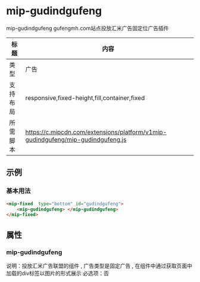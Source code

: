 # mip-gudindgufeng

mip-gudindgufeng gufengmh.com站点投放汇米广告固定位广告插件

标题|内容
----|----
类型|广告
支持布局|responsive,fixed-height,fill,container,fixed
所需脚本|https://c.mipcdn.com/extensions/platform/v1mip-gudindgufeng/mip-gudindgufeng.js

## 示例

### 基本用法
```html
<mip-fixed  type="bottom" id="gudindgufeng">
	<mip-gudindgufeng> </mip-gudindgufeng>
</mip-fixed>
```


## 属性

### mip-gudindgufeng

说明：投放汇米广告联盟的组件 , 广告类型是固定广告 , 在组件中通过获取页面中加载的div标签以图片的形式展示
必选项：否